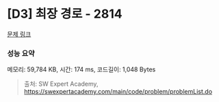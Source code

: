 # [D3] 최장 경로 - 2814 

[문제 링크](https://swexpertacademy.com/main/code/problem/problemDetail.do?contestProbId=AV7GOPPaAeMDFAXB) 

### 성능 요약

메모리: 59,784 KB, 시간: 174 ms, 코드길이: 1,048 Bytes



> 출처: SW Expert Academy, https://swexpertacademy.com/main/code/problem/problemList.do